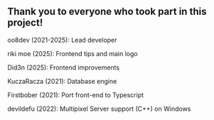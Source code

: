 ## Thank you to everyone who took part in this project!

oo8dev (2021-2025): Lead developer

riki moe (2025): Frontend tips and main logo

Did3n (2025): Frontend improvements

KuczaRacza (2021): Database engine

Firstbober (2021): Port front-end to Typescript

devildefu (2022): Multipixel Server support (C++) on Windows
